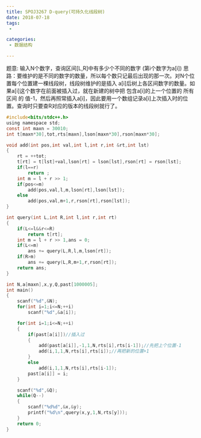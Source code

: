 ```yaml
---
title: SPOJ3267 D-query(可持久化线段树)
date: 2018-07-18
tags:
 - 

categories:
 - 数据结构

---
```


题意: 输入N个数字，查询区间[L,R]中有多少个不同的数字
	(第i个数字为a[i])
	思路：要维护的是不同的数字的数量，所以每个数只记最后出现的那一次。对N个位置每个位置建一棵线段树，线段树维护的是插入
	a[i]后树上各区间数字的数量。如果a[i]这个数字在前面被插入过，就在新建的树中把 包含a[i]的上一个位置的 所有区间 的 
	值-1，然后再照常插入a[i]，因此要用一个数组记录a[i]上次插入时的位置。查询时只要查R对应的版本的线段树就行了。	

```c
#include<bits/stdc++.h>
using namespace std;
const int maxn = 30010;
int t[maxn*30],tot,rts[maxn],lson[maxn*30],rson[maxn*30];

void add(int pos,int val,int l,int r,int &rt,int lst)
{
    rt = ++tot;
    t[rt] = t[lst]+val,lson[rt] = lson[lst],rson[rt] = rson[lst];
    if(l==r)
        return ;
    int m = l + r >> 1;
    if(pos<=m)
        add(pos,val,l,m,lson[rt],lson[lst]);
    else
        add(pos,val,m+1,r,rson[rt],rson[lst]);
}

int query(int L,int R,int l,int r,int rt)
{
    if(L<=l&&r<=R)
        return t[rt];
    int m = l + r >> 1,ans = 0;
    if(L<=m)
        ans += query(L,R,l,m,lson[rt]);
    if(R>m)
        ans += query(L,R,m+1,r,rson[rt]);
    return ans;
}

int N,a[maxn],x,y,Q,past[1000005];
int main()
{
    scanf("%d",&N);
    for(int i=1;i<=N;++i)
        scanf("%d",&a[i]);

    for(int i=1;i<=N;++i)
    {
        if(past[a[i]])//插入过
        {
            add(past[a[i]],-1,1,N,rts[i],rts[i-1]);//先把上个位置-1
            add(i,1,1,N,rts[i],rts[i]);//再把新的位置+1
        }
        else
            add(i,1,1,N,rts[i],rts[i-1]);
        past[a[i]] = i;
    }

    scanf("%d",&Q);
    while(Q--)
    {
        scanf("%d%d",&x,&y);
        printf("%d\n",query(x,y,1,N,rts[y]));
    }
    return 0;
}

```
		 

